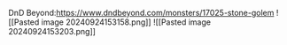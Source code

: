 DnD Beyond:https://www.dndbeyond.com/monsters/17025-stone-golem
![[Pasted image 20240924153158.png]]
![[Pasted image 20240924153203.png]]